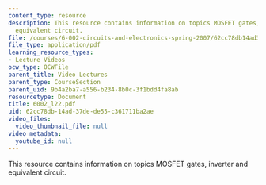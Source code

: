 ```yaml
---
content_type: resource
description: This resource contains information on topics MOSFET gates, inverter and
  equivalent circuit.
file: /courses/6-002-circuits-and-electronics-spring-2007/62cc78db14ad37dede55c361711ba2ae_6002_l22.pdf
file_type: application/pdf
learning_resource_types:
- Lecture Videos
ocw_type: OCWFile
parent_title: Video Lectures
parent_type: CourseSection
parent_uid: 9b4a2ba7-a556-b234-8b0c-3f1bdd4fa8ab
resourcetype: Document
title: 6002_l22.pdf
uid: 62cc78db-14ad-37de-de55-c361711ba2ae
video_files:
  video_thumbnail_file: null
video_metadata:
  youtube_id: null
---
```

This resource contains information on topics MOSFET gates, inverter and equivalent circuit.

